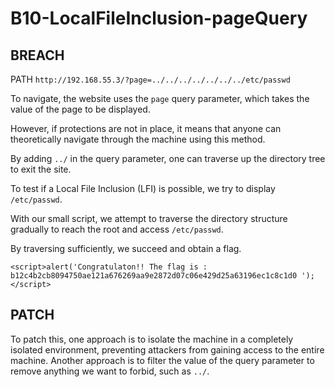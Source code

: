 # B10-LocalFileInclusion-pageQuery

## BREACH

PATH `http://192.168.55.3/?page=../../../../../../../etc/passwd`

To navigate, the website uses the `page` query parameter, which takes the value of the page to be displayed.

However, if protections are not in place, it means that anyone can theoretically navigate through the machine using this method.

By adding `../` in the query parameter, one can traverse up the directory tree to exit the site.

To test if a Local File Inclusion (LFI) is possible, we try to display `/etc/passwd`.

With our small script, we attempt to traverse the directory structure gradually to reach the root and access `/etc/passwd`.

By traversing sufficiently, we succeed and obtain a flag.


```
<script>alert('Congratulaton!! The flag is : b12c4b2cb8094750ae121a676269aa9e2872d07c06e429d25a63196ec1c8c1d0 ');</script>
```

## PATCH

To patch this, one approach is to isolate the machine in a completely isolated environment, preventing attackers from gaining access to the entire machine. Another approach is to filter the value of the query parameter to remove anything we want to forbid, such as `../`.
